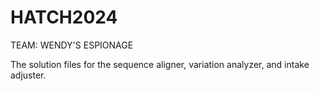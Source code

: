 # HATCH2024
TEAM: WENDY'S ESPIONAGE

The solution files for the sequence aligner, variation analyzer, and intake adjuster.
